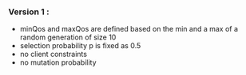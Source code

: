 ### Version 1 :
* minQos and maxQos are defined based on the min and a max of a random generation of size 10
* selection probability p is fixed as 0.5 
* no client constraints 
* no mutation probability 
